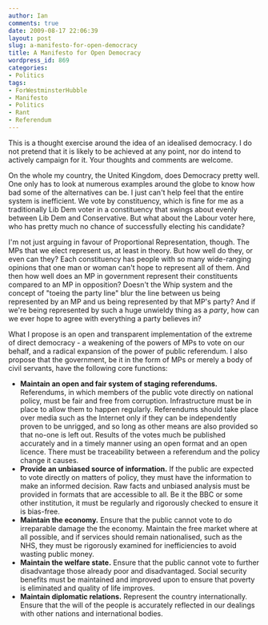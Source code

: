 ```yaml
---
author: Ian
comments: true
date: 2009-08-17 22:06:39
layout: post
slug: a-manifesto-for-open-democracy
title: A Manifesto for Open Democracy
wordpress_id: 869
categories:
- Politics
tags:
- ForWestminsterHubble
- Manifesto
- Politics
- Rant
- Referendum
---
```


This is a thought exercise around the idea of an idealised democracy.  I do not pretend that it is likely to be achieved at any point, nor do intend to actively campaign for it.  Your thoughts and comments are welcome.

On the whole my country, the United Kingdom, does Democracy pretty well.  One only has to look at numerous examples around the globe to know how bad some of the alternatives can be.  I just can't help feel that the entire system is inefficient.  We vote by constituency, which is fine for me as a traditionally Lib Dem voter in a constituency that swings about evenly between Lib Dem and Conservative.  But what about the Labour voter here, who has pretty much no chance of successfully electing his candidate?

I'm not just arguing in favour of Proportional Representation, though.  The MPs that we elect represent us, at least in theory.  But how well do they, or even can they?  Each constituency has people with so many wide-ranging opinions that one man or woman can't hope to represent all of them.  And then how well does an MP in government represent their constituents compared to an MP in opposition?  Doesn't the Whip system and the concept of "toeing the party line" blur the line between us being represented by an MP and us being represented by that MP's party?  And if we're being represented by such a huge unwieldy thing as a _party_, how can we ever hope to agree with everything a party believes in?

What I propose is an open and transparent implementation of the extreme of direct democracy - a weakening of the powers of MPs to vote on our behalf, and a radical expansion of the power of public referendum.  I also propose that the government, be it in the form of MPs or merely a body of civil servants, have the following core functions:

* **Maintain an open and fair system of staging referendums.**  Referendums, in which members of the public vote directly on national policy, must be fair and free from corruption.  Infrastructure must be in place to allow them to happen regularly.  Referendums should take place over media such as the Internet only if they can be independently proven to be unrigged, and so long as other means are also provided so that no-one is left out.  Results of the votes much be published accurately and in a timely manner using an open format and an open licence.  There must be traceability between a referendum and the policy change it causes.
* **Provide an unbiased source of information.**  If the public are expected to vote directly on matters of policy, they must have the information to make an informed decision.  Raw facts and unbiased analysis must be provided in formats that are accessible to all.  Be it the BBC or some other institution, it must be regularly and rigorously checked to ensure it is bias-free.
* **Maintain the economy.**  Ensure that the public cannot vote to do irreparable damage the the economy.  Maintain the free market where at all possible, and if services should remain nationalised, such as the NHS, they must be rigorously examined for inefficiencies to avoid wasting public money.
* **Maintain the welfare state.**  Ensure that the public cannot vote to further disadvantage those already poor and disadvantaged.  Social security benefits must be maintained and improved upon to ensure that poverty is eliminated and quality of life improves.
* **Maintain diplomatic relations.**  Represent the country internationally.  Ensure that the will of the people is accurately reflected in our dealings with other nations and international bodies.
